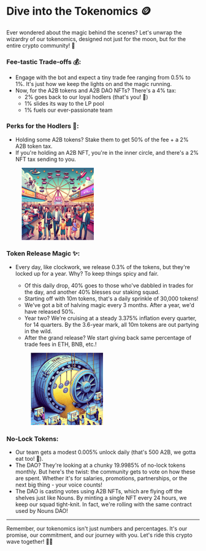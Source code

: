 # Dive into the Tokenomics 🪙

Ever wondered about the magic behind the scenes? Let's unwrap the wizardry of our tokenomics, designed not just for the moon, but for the entire crypto community! 🌌

### **Fee-tastic Trade-offs** 💰:

* Engage with the bot and expect a tiny trade fee ranging from 0.5% to 1%. It's just how we keep the lights on and the magic running.
* Now, for the A2B tokens and A2B DAO NFTs? There's a 4% tax:
  * 2% goes back to our loyal hodlers (that's you! 🥳)
  * 1% slides its way to the LP pool
  * 1% fuels our ever-passionate team

### **Perks for the Hodlers** 🎉:

* Holding some A2B tokens? Stake them to get 50% of the fee + a 2% A2B token tax.
* If you're holding an A2B NFT, you're in the inner circle, and there's a 2% NFT tax sending to you.

<figure><img src=".gitbook/assets/eshrse.png" alt="" width="188"><figcaption></figcaption></figure>

### **Token Release Magic** ✨:

*   Every day, like clockwork, we release 0.3% of the tokens, but they're locked up for a year. Why? To keep things spicy and fair.

    * Of this daily drop, 40% goes to those who've dabbled in trades for the day, and another 40% blesses our staking squad.
    * Starting off with 10m tokens, that's a daily sprinkle of 30,000 tokens!
    * We've got a bit of halving magic every 3 months. After a year, we'd have released 50%.
    * Year two? We're cruising at a steady 3.375% inflation every quarter, for 14 quarters. By the 3.6-year mark, all 10m tokens are out partying in the wild.
    * After the grand release? We start giving back same percentage of trade fees in ETH, BNB, etc.!



    <figure><img src=".gitbook/assets/daoddd.png" alt="" width="188"><figcaption></figcaption></figure>

### **No-Lock Tokens**:

* Our team gets a modest 0.005% unlock daily (that's 500 A2B, we gotta eat too! 🍕).
* The DAO? They're looking at a chunky 19.9985% of no-lock tokens monthly. But here's the twist: the community gets to vote on how these are spent. Whether it's for salaries, promotions, partnerships, or the next big thing - your voice counts!
* The DAO is casting votes using A2B NFTs, which are flying off the shelves just like Nouns. By minting a single NFT every 24 hours, we keep our squad tight-knit. In fact, we're rolling with the same contract used by Nouns DAO!

***

Remember, our tokenomics isn't just numbers and percentages. It's our promise, our commitment, and our journey with you. Let's ride this crypto wave together! 🚀🌊
